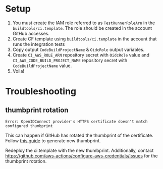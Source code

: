# Setup

1. You must create the IAM role referred to as `TestRunnerRoleArn` in the `buildtools/ci.template`. The role should 
	be created in the account GitHub accesses.
2. Create CF template using `buildtools/ci.template` in the account that runs the integration tests
3. Copy output `CodeBuildProjectName` & `OidcRole` output variables.
4. Create `CI_AWS_ROLE_ARN` repository secret with `OidcRole` value and
   `CI_AWS_CODE_BUILD_PROJECT_NAME` repository secret with `CodeBuildProjectName`
   value.
5. Voila!

# Troubleshooting

## thumbprint rotation
```
Error: OpenIDConnect provider's HTTPS certificate doesn't match configured thumbprint
```

This can happen if GitHub has rotated the thumbprint of the certificate. Follow [this guide](https://docs.aws.amazon.com/IAM/latest/UserGuide/id_roles_providers_create_oidc_verify-thumbprint.html) to generate new thumbprint.

Redeploy the ci.template with the new thumbprint. Additionally, contact https://github.com/aws-actions/configure-aws-credentials/issues for the thumbprint rotation.
